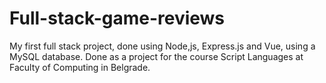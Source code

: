 # Full-stack-game-reviews
My first full stack project, done using Node,js, Express.js and Vue, using a MySQL database. Done as a project for the course Script Languages at Faculty of Computing in Belgrade.
